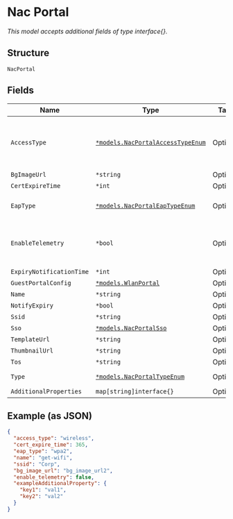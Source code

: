 
# Nac Portal

*This model accepts additional fields of type interface{}.*

## Structure

`NacPortal`

## Fields

| Name | Type | Tags | Description |
|  --- | --- | --- | --- |
| `AccessType` | [`*models.NacPortalAccessTypeEnum`](../../doc/models/nac-portal-access-type-enum.md) | Optional | if `type`==`marvis_client`. enum: `wireless`, `wireless+wired`<br><br>**Default**: `"wireless"` |
| `BgImageUrl` | `*string` | Optional | Background image |
| `CertExpireTime` | `*int` | Optional | In days |
| `EapType` | [`*models.NacPortalEapTypeEnum`](../../doc/models/nac-portal-eap-type-enum.md) | Optional | enum: `wpa2`, `wpa3`<br><br>**Default**: `"wpa2"` |
| `EnableTelemetry` | `*bool` | Optional | Model, version, fingering, events (connecting, disconnect, roaming), which ap |
| `ExpiryNotificationTime` | `*int` | Optional | In days |
| `GuestPortalConfig` | [`*models.WlanPortal`](../../doc/models/wlan-portal.md) | Optional | Portal wlan settings |
| `Name` | `*string` | Optional | - |
| `NotifyExpiry` | `*bool` | Optional | phase 2 |
| `Ssid` | `*string` | Optional | - |
| `Sso` | [`*models.NacPortalSso`](../../doc/models/nac-portal-sso.md) | Optional | - |
| `TemplateUrl` | `*string` | Optional | - |
| `ThumbnailUrl` | `*string` | Optional | - |
| `Tos` | `*string` | Optional | - |
| `Type` | [`*models.NacPortalTypeEnum`](../../doc/models/nac-portal-type-enum.md) | Optional | enum: `guest`, `marvis_client` |
| `AdditionalProperties` | `map[string]interface{}` | Optional | - |

## Example (as JSON)

```json
{
  "access_type": "wireless",
  "cert_expire_time": 365,
  "eap_type": "wpa2",
  "name": "get-wifi",
  "ssid": "Corp",
  "bg_image_url": "bg_image_url2",
  "enable_telemetry": false,
  "exampleAdditionalProperty": {
    "key1": "val1",
    "key2": "val2"
  }
}
```

